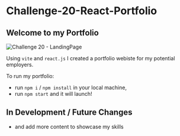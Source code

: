 # Challenge-20-React-Portfolio

## Welcome to my Portfolio
![Challenge 20 - LandingPage](https://github.com/DakotaK92/Challenge-20-React-Portfolio/assets/46942706/991ee144-f2da-46a5-ac2b-c559dd34fa81)

Using `vite` and `react.js` I created a portfolio webiste for my potential employers.

To run my portfolio: 
+ run `npm i` / `npm install` in your local machine,
+ run  `npm start` and it will launch!

 ## In Development / Future Changes
 + and add more content to showcase my skills

